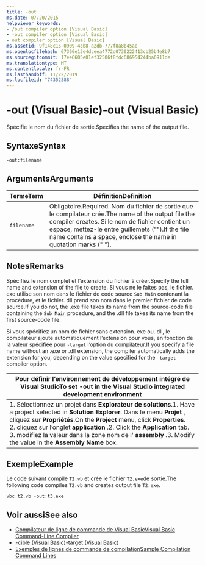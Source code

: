```yaml
---
title: -out
ms.date: 07/20/2015
helpviewer_keywords:
- /out compiler option [Visual Basic]
- -out compiler option [Visual Basic]
- out compiler option [Visual Basic]
ms.assetid: 9f148c15-0909-4cb8-a2db-777f8a8b45ae
ms.openlocfilehash: 67366e13e4dceea4772d0730222413cb25b4e8b7
ms.sourcegitcommit: 17ee6605e01ef32506f8fdc686954244ba6911de
ms.translationtype: MT
ms.contentlocale: fr-FR
ms.lasthandoff: 11/22/2019
ms.locfileid: "74352388"
---
```

# <a name="-out-visual-basic"></a><span data-ttu-id="b6448-102">-out (Visual Basic)</span><span class="sxs-lookup"><span data-stu-id="b6448-102">-out (Visual Basic)</span></span>
<span data-ttu-id="b6448-103">Spécifie le nom du fichier de sortie.</span><span class="sxs-lookup"><span data-stu-id="b6448-103">Specifies the name of the output file.</span></span>  
  
## <a name="syntax"></a><span data-ttu-id="b6448-104">Syntaxe</span><span class="sxs-lookup"><span data-stu-id="b6448-104">Syntax</span></span>  
  
```console  
-out:filename  
```  
  
## <a name="arguments"></a><span data-ttu-id="b6448-105">Arguments</span><span class="sxs-lookup"><span data-stu-id="b6448-105">Arguments</span></span>  
  
|<span data-ttu-id="b6448-106">Terme</span><span class="sxs-lookup"><span data-stu-id="b6448-106">Term</span></span>|<span data-ttu-id="b6448-107">Définition</span><span class="sxs-lookup"><span data-stu-id="b6448-107">Definition</span></span>|  
|---|---|  
|`filename`|<span data-ttu-id="b6448-108">Obligatoire.</span><span class="sxs-lookup"><span data-stu-id="b6448-108">Required.</span></span> <span data-ttu-id="b6448-109">Nom du fichier de sortie que le compilateur crée.</span><span class="sxs-lookup"><span data-stu-id="b6448-109">The name of the output file the compiler creates.</span></span> <span data-ttu-id="b6448-110">Si le nom de fichier contient un espace, mettez-le entre guillemets ("").</span><span class="sxs-lookup"><span data-stu-id="b6448-110">If the file name contains a space, enclose the name in quotation marks (" ").</span></span>|  
  
## <a name="remarks"></a><span data-ttu-id="b6448-111">Notes</span><span class="sxs-lookup"><span data-stu-id="b6448-111">Remarks</span></span>  
 <span data-ttu-id="b6448-112">Spécifiez le nom complet et l’extension du fichier à créer.</span><span class="sxs-lookup"><span data-stu-id="b6448-112">Specify the full name and extension of the file to create.</span></span> <span data-ttu-id="b6448-113">Si vous ne le faites pas, le fichier. exe utilise son nom dans le fichier de code source `Sub Main` contenant la procédure, et le fichier. dll prend son nom dans le premier fichier de code source.</span><span class="sxs-lookup"><span data-stu-id="b6448-113">If you do not, the .exe file takes its name from the source-code file containing the `Sub Main` procedure, and the .dll file takes its name from the first source-code file.</span></span>  
  
 <span data-ttu-id="b6448-114">Si vous spécifiez un nom de fichier sans extension. exe ou. dll, le compilateur ajoute automatiquement l’extension pour vous, en fonction de la valeur spécifiée pour `-target` l’option du compilateur.</span><span class="sxs-lookup"><span data-stu-id="b6448-114">If you specify a file name without an .exe or .dll extension, the compiler automatically adds the extension for you, depending on the value specified for the `-target` compiler option.</span></span>  
  
|<span data-ttu-id="b6448-115">Pour définir l’environnement de développement intégré de Visual Studio</span><span class="sxs-lookup"><span data-stu-id="b6448-115">To set -out in the Visual Studio integrated development environment</span></span>|  
|---|  
|<span data-ttu-id="b6448-116">1. Sélectionnez un projet dans **Explorateur de solutions**.</span><span class="sxs-lookup"><span data-stu-id="b6448-116">1.  Have a project selected in **Solution Explorer**.</span></span> <span data-ttu-id="b6448-117">Dans le menu **Projet** , cliquez sur **Propriétés**.</span><span class="sxs-lookup"><span data-stu-id="b6448-117">On the **Project** menu, click **Properties**.</span></span> <br /><span data-ttu-id="b6448-118">2. cliquez sur l’onglet **application** .</span><span class="sxs-lookup"><span data-stu-id="b6448-118">2.  Click the **Application** tab.</span></span><br /><span data-ttu-id="b6448-119">3. modifiez la valeur dans la zone nom de l' **assembly** .</span><span class="sxs-lookup"><span data-stu-id="b6448-119">3.  Modify the value in the **Assembly Name** box.</span></span>|  
  
## <a name="example"></a><span data-ttu-id="b6448-120">Exemple</span><span class="sxs-lookup"><span data-stu-id="b6448-120">Example</span></span>  
 <span data-ttu-id="b6448-121">Le code suivant compile `T2.vb` et crée le fichier `T2.exe`de sortie.</span><span class="sxs-lookup"><span data-stu-id="b6448-121">The following code compiles `T2.vb` and creates output file `T2.exe`.</span></span>  
  
```console
vbc t2.vb -out:t3.exe  
```  
  
## <a name="see-also"></a><span data-ttu-id="b6448-122">Voir aussi</span><span class="sxs-lookup"><span data-stu-id="b6448-122">See also</span></span>

- [<span data-ttu-id="b6448-123">Compilateur de ligne de commande de Visual Basic</span><span class="sxs-lookup"><span data-stu-id="b6448-123">Visual Basic Command-Line Compiler</span></span>](../../../visual-basic/reference/command-line-compiler/index.md)
- [<span data-ttu-id="b6448-124">-cible (Visual Basic)</span><span class="sxs-lookup"><span data-stu-id="b6448-124">-target (Visual Basic)</span></span>](../../../visual-basic/reference/command-line-compiler/target.md)
- [<span data-ttu-id="b6448-125">Exemples de lignes de commande de compilation</span><span class="sxs-lookup"><span data-stu-id="b6448-125">Sample Compilation Command Lines</span></span>](../../../visual-basic/reference/command-line-compiler/sample-compilation-command-lines.md)
